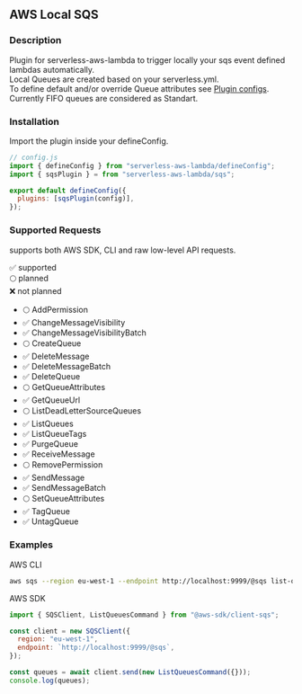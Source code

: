 ## AWS Local SQS

### Description

Plugin for serverless-aws-lambda to trigger locally your sqs event defined lambdas automatically.  
Local Queues are created based on your serverless.yml.  
To define default and/or override Queue attributes see [Plugin configs](../src/plugins/sqs/types.ts).  
Currently FIFO queues are considered as Standart.

### Installation

Import the plugin inside your defineConfig.

```js
// config.js
import { defineConfig } from "serverless-aws-lambda/defineConfig";
import { sqsPlugin } = from "serverless-aws-lambda/sqs";

export default defineConfig({
  plugins: [sqsPlugin(config)],
});
```

### Supported Requests

supports both AWS SDK, CLI and raw low-level API requests.

✅ supported  
🌕 planned  
❌ not planned

- 🌕 AddPermission
- ✅ ChangeMessageVisibility
- ✅ ChangeMessageVisibilityBatch
- 🌕 CreateQueue
- ✅ DeleteMessage
- ✅ DeleteMessageBatch
- ✅ DeleteQueue
- 🌕 GetQueueAttributes
- ✅ GetQueueUrl
- 🌕 ListDeadLetterSourceQueues
- ✅ ListQueues
- ✅ ListQueueTags
- ✅ PurgeQueue
- ✅ ReceiveMessage
- 🌕 RemovePermission
- ✅ SendMessage
- ✅ SendMessageBatch
- 🌕 SetQueueAttributes
- ✅ TagQueue
- ✅ UntagQueue

### Examples

AWS CLI

```bash
aws sqs --region eu-west-1 --endpoint http://localhost:9999/@sqs list-queues
```

AWS SDK

```js
import { SQSClient, ListQueuesCommand } from "@aws-sdk/client-sqs";

const client = new SQSClient({
  region: "eu-west-1",
  endpoint: `http://localhost:9999/@sqs`,
});

const queues = await client.send(new ListQueuesCommand({}));
console.log(queues);
```
